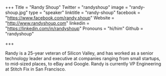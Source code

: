 +++
Title = "Randy Shoup"
Twitter = "randyshoup"
image = "randy-shoup.jpg"
type = "speaker"
linktitle = "randy-shoup"
facebook = "https://www.facebook.com/randy.shoup"
Website = "http://www.randyshoup.com"
linkedin = "https://linkedin.com/in/randyshoup"
Pronouns = "hi/him"
Github = "randyshoup"

+++

Randy is a 25-year veteran of Silicon Valley, and has worked as a senior technology leader and executive at companies ranging from small startups, to mid-sized places, to eBay and Google. Randy is currently VP Engineering at Stitch Fix in San Francisco.
